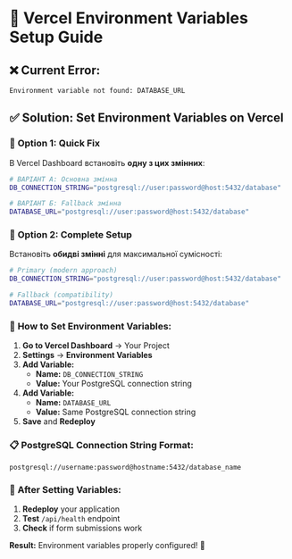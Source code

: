 # 🚨 Vercel Environment Variables Setup Guide

## ❌ **Current Error:**
```
Environment variable not found: DATABASE_URL
```

## ✅ **Solution: Set Environment Variables on Vercel**

### 🎯 **Option 1: Quick Fix**
В Vercel Dashboard встановіть **одну з цих змінних**:

```bash
# ВАРІАНТ А: Основна змінна
DB_CONNECTION_STRING="postgresql://user:password@host:5432/database"

# ВАРІАНТ Б: Fallback змінна  
DATABASE_URL="postgresql://user:password@host:5432/database"
```

### 🎯 **Option 2: Complete Setup**
Встановіть **обидві змінні** для максимальної сумісності:

```bash
# Primary (modern approach)
DB_CONNECTION_STRING="postgresql://user:password@host:5432/database"

# Fallback (compatibility)
DATABASE_URL="postgresql://user:password@host:5432/database"
```

### 🔧 **How to Set Environment Variables:**

1. **Go to Vercel Dashboard** → Your Project
2. **Settings** → **Environment Variables**  
3. **Add Variable:**
   - **Name:** `DB_CONNECTION_STRING`
   - **Value:** Your PostgreSQL connection string
4. **Add Variable:**
   - **Name:** `DATABASE_URL` 
   - **Value:** Same PostgreSQL connection string
5. **Save** and **Redeploy**

### 📋 **PostgreSQL Connection String Format:**
```
postgresql://username:password@hostname:5432/database_name
```

### 🚀 **After Setting Variables:**
1. **Redeploy** your application
2. **Test** `/api/health` endpoint
3. **Check** if form submissions work

**Result:** Environment variables properly configured! 🎉